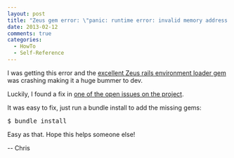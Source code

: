 ```yaml
---
layout: post
title: "Zeus gem error: \"panic: runtime error: invalid memory address or nil pointer dereference\""
date: 2013-02-12
comments: true
categories: 
  - HowTo
  - Self-Reference
---
```


I was getting this error and the <a href="https://github.com/burke/zeus">excellent Zeus rails environment loader gem</a> was crashing making it a huge bummer to dev. 

Luckily, I found a fix in <a href="https://github.com/burke/zeus/issues/103#issuecomment-11236004">one of the open issues on the project</a>.

It was easy to fix, just run a bundle install to add the missing gems:

<pre lang='bash'>$ bundle install</pre>

Easy as that. Hope this helps someone else!

-- Chris
